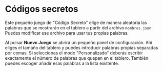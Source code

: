 # Códigos secretos

Este pequeño juego de "Código Secreto" elige de manera aleatoria
las palabras que se mostrarán en el tablero a partir del archivo
`nombres.json`. Puedes modificar ese archivo para usar tus propias
palabras.

Al pulsar **Nuevo Juego** se abrirá un pequeño panel de configuración.
Ahí eliges el tamaño del tablero y puedes introducir palabras
propias separadas por comas. Si seleccionas el modo
"Personalizado" deberás escribir exactamente el número de palabras
que quepan en el tablero. También puedes escoger añadir esas
palabras a la lista existente.
